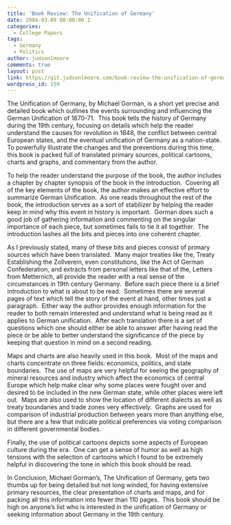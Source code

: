 ```yaml
---
title: 'Book Review: The Unification of Germany'
date: 2004-03-08 08:00:00 Z
categories:
  - College Papers
tags:
  - Germany
  - Politics
author: judsonlmoore
comments: true
layout: post
link: https://git.judsonlmoore.com/book-review-the-unification-of-germany/
wordpress_id: 159
---
```


The Unification of Germany, by Michael Gorman, is a short yet precise and detailed book which outlines the events surrounding and influencing the German Unification of 1870-71.  This book tells the history of Germany during the 19th century, focusing on details which help the reader understand the causes for revolution in 1848, the conflict between central European states, and the eventual unification of Germany as a nation-state.  To powerfully illustrate the changes and the preventions during this time, this book is packed full of translated primary sources, political cartoons, charts and graphs, and commentary from the author.

To help the reader understand the purpose of the book, the author includes a chapter by chapter synopsis of the book in the introduction.  Covering all of the key elements of the book, the author makes an effective effort to summarize German Unification.  As one reads throughout the rest of the book, the introduction serves as a sort of stabilizer by helping the reader keep in mind why this event in history is important.  Gorman does such a good job of gathering information and commenting on the singular importance of each piece, but sometimes fails to tie it all together.  The introduction lashes all the bits and pieces into one coherent chapter.

As I previously stated, many of these bits and pieces consist of primary sources which have been translated.  Many major treaties like the, Treaty Establishing the Zollverein, even constitutions, like the Act of German Confederation, and extracts from personal letters like that of the, Letters from Metternich, all provide the reader with a real sense of the circumstances in 19th century Germany.  Before each piece there is a brief introduction to what is about to be read.  Sometimes there are several pages of text which tell the story of the event at hand, other times just a paragraph.  Either way the author provides enough information for the reader to both remain interested and understand what is being read as it applies to German unification.  After each translation there is a set of questions which one should either be able to answer after having read the piece or be able to better understand the significance of the piece by keeping that question in mind on a second reading.

Maps and charts are also heavily used in this book.  Most of the maps and charts concentrate on three fields: economics, politics, and state boundaries.  The use of maps are very helpful for seeing the geography of mineral resources and industry which affect the economics of central Europe which help make clear why some places were fought over and desired to be included in the new German state, while other places were left out.  Maps are also used to show the location of different dialects as well as treaty boundaries and trade zones very effectively.  Graphs are used for comparison of industrial production between years more than anything else, but there are a few that indicate political preferences via voting comparison in different governmental bodies.

Finally, the use of political cartoons depicts some aspects of European culture during the era.  One can get a sense of humor as well as high tensions with the selection of cartoons which I found to be extremely helpful in discovering the tone in which this book should be read.

In Conclusion, Michael Gorman’s, The Unification of Germany, gets two thumbs up for being detailed but not long winded, for having extensive primary resources, the clear presentation of charts and maps, and for packing all this information into fewer than 110 pages.  This book should be high on anyone’s list who is interested in the unification of Germany or seeking information about Germany in the 19th century.

